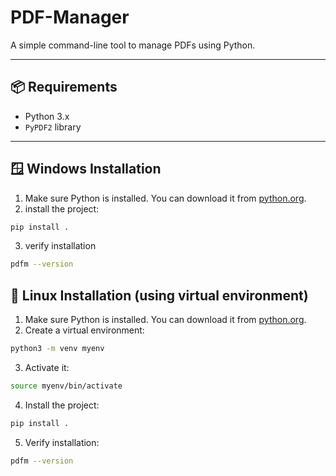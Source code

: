# PDF-Manager

A simple command-line tool to manage PDFs using Python.

---

## 📦 Requirements

- Python 3.x
- `PyPDF2` library

---

## 🪟 Windows Installation

1. Make sure Python is installed. You can download it from [python.org](https://www.python.org/downloads/).
2. install the project:
```bash 
pip install .
```
3. verify installation
```bash
pdfm --version
```

## 🐧 Linux Installation (using virtual environment)
1. Make sure Python is installed. You can download it from [python.org](https://www.python.org/downloads/).
2. Create a virtual environment:
```bash
python3 -m venv myenv
```
3. Activate it:
```bash
source myenv/bin/activate
```
4. Install the project:
```bash 
pip install .
```
5. Verify installation:
```bash
pdfm --version
```